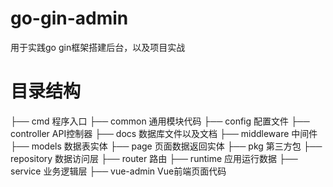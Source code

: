 # go-gin-admin
用于实践go gin框架搭建后台，以及项目实战
# 目录结构
├── cmd          程序入口
├── common   通用模块代码
├── config       配置文件
├── controller API控制器
├── docs         数据库文件以及文档
├── middleware    中间件
├── models     数据表实体
├── page        页面数据返回实体
├── pkg          第三方包
├── repository 数据访问层
├── router       路由
├── runtime     应用运行数据
├── service      业务逻辑层
├── vue-admin Vue前端页面代码
